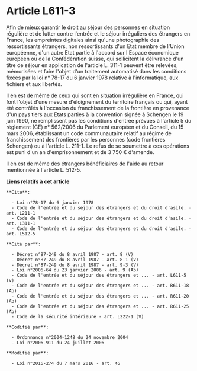 # Article L611-3

Afin de mieux garantir le droit au séjour des personnes en situation régulière et de lutter contre l'entrée et le séjour
irréguliers des étrangers en France, les empreintes digitales ainsi qu'une photographie des ressortissants étrangers, non
ressortissants d'un Etat membre de l'Union européenne, d'un autre Etat partie à l'accord sur l'Espace économique européen ou
de la Confédération suisse, qui sollicitent la délivrance d'un titre de séjour en application de l'article L. 311-1 peuvent
être relevées, mémorisées et faire l'objet d'un traitement automatisé dans les conditions fixées par la loi n° 78-17 du 6
janvier 1978 relative à l'informatique, aux fichiers et aux libertés. 

Il en est de même de ceux qui sont en situation irrégulière en France, qui font l'objet d'une mesure d'éloignement du
territoire français ou qui, ayant été contrôlés à l'occasion du franchissement de la frontière en provenance d'un pays tiers
aux Etats parties à la convention signée à Schengen le 19 juin 1990, ne remplissent pas les conditions d'entrée prévues à
l'article 5 du règlement (CE) n° 562/2006 du Parlement européen et du Conseil, du 15 mars 2006, établissant un code
communautaire relatif au régime de franchissement des frontières par les personnes (code frontières Schengen) ou à l'article
L. 211-1. Le refus de se soumettre à ces opérations est puni d'un an d'emprisonnement et de 3 750 € d'amende.  

Il en est de même des étrangers bénéficiaires de l'aide au retour mentionnée à l'article L. 512-5.

**Liens relatifs à cet article**

	**Cite**:

	  - Loi n°78-17 du 6 janvier 1978
	  - Code de l'entrée et du séjour des étrangers et du droit d'asile. - art. L211-1
	  - Code de l'entrée et du séjour des étrangers et du droit d'asile. - art. L311-1
	  - Code de l'entrée et du séjour des étrangers et du droit d'asile. - art. L512-5

	**Cité par**:

	  - Décret n°87-249 du 8 avril 1987 - art. 8 (V)
	  - Décret n°87-249 du 8 avril 1987 - art. 8-1 (V)
	  - Décret n°87-249 du 8 avril 1987 - art. 9-3 (V)
	  - Loi n°2006-64 du 23 janvier 2006 - art. 9 (Ab)
	  - Code de l'entrée et du séjour des étrangers et ... - art. L611-5 (V)
	  - Code de l'entrée et du séjour des étrangers et ... - art. R611-18 (Ab)
	  - Code de l'entrée et du séjour des étrangers et ... - art. R611-20 (Ab)
	  - Code de l'entrée et du séjour des étrangers et ... - art. R611-25 (Ab)
	  - Code de la sécurité intérieure - art. L222-1 (V)

	**Codifié par**:

	  - Ordonnance n°2004-1248 du 24 novembre 2004
	  - Loi n°2006-911 du 24 juillet 2006

	**Modifié par**:

	  - Loi n°2016-274 du 7 mars 2016 - art. 46
